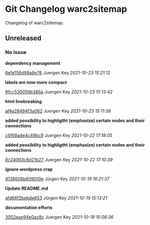 # Git Changelog warc2sitemap

Changelog of warc2sitemap.

## Unreleased
### No issue

**dependency management**


[6e1e158d98a8e76](https://github.com/elbosso/warc2sitemap/commit/6e1e158d98a8e76) Juergen Key *2021-10-23 15:21:12*

**labels are now more compact**


[9fcc530059b386a](https://github.com/elbosso/warc2sitemap/commit/9fcc530059b386a) Juergen Key *2021-10-23 15:13:42*

**html linebreaking**


[af4a28494f3a062](https://github.com/elbosso/warc2sitemap/commit/af4a28494f3a062) Juergen Key *2021-10-23 15:11:38*

**added possibility to highligtht (emphasize) certain nodes and their connections**


[c6f68ade4c49bc9](https://github.com/elbosso/warc2sitemap/commit/c6f68ade4c49bc9) Juergen Key *2021-10-22 17:18:05*

**added possibility to highligtht (emphasize) certain nodes and their connections**


[8c24093c8d21b27](https://github.com/elbosso/warc2sitemap/commit/8c24093c8d21b27) Juergen Key *2021-10-22 17:10:39*

**ignore wordpress crap**


[4138608b609010e](https://github.com/elbosso/warc2sitemap/commit/4138608b609010e) Jürgen Key *2021-10-19 16:21:37*

**Update README.md**


[afd66f2bebde653](https://github.com/elbosso/warc2sitemap/commit/afd66f2bebde653) Jürgen Key *2021-10-19 15:13:21*

**documentation efforts**


[3052eae94e0ac8c](https://github.com/elbosso/warc2sitemap/commit/3052eae94e0ac8c) Juergen Key *2021-10-19 15:08:36*


